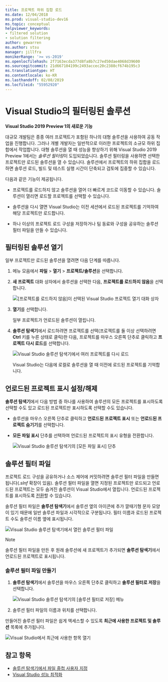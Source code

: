 ```yaml
---
title: 프로젝트 하위 집합 로드
ms.date: 12/04/2018
ms.prod: visual-studio-dev16
ms.topic: conceptual
helpviewer_keywords:
- filtered solution
- solution filtering
author: gewarren
ms.author: stsu
manager: jillfra
monikerRange: '>= vs-2019'
ms.openlocfilehash: 2f7163ecda377d8fa8b7c27ed50dae4068d39600
ms.sourcegitcommit: 21d667104199c2493accec20c2388cf674b195c3
ms.translationtype: HT
ms.contentlocale: ko-KR
ms.lasthandoff: 02/08/2019
ms.locfileid: "55952920"
---
```

# <a name="filtered-solutions-in-visual-studio"></a>Visual Studio의 필터링된 솔루션

**Visual Studio 2019 Preview 1의 새로운 기능**

대규모 개발팀은 종종 여러 프로젝트가 포함된 하나의 대형 솔루션을 사용하여 공동 작업을 진행합니다. 그러나 개별 개발자는 일반적으로 이러한 프로젝트의 소규모 하위 집합에서 작업합니다. 대형 솔루션을 열 때 성능을 향상하기 위해 Visual Studio 2019 Preview 1에서는 *솔루션 필터링*이 도입되었습니다. 솔루션 필터링을 사용하면 선택한 프로젝트만 로드된 솔루션을 열 수 있습니다. 솔루션에서 프로젝트의 하위 집합을 로드하면 솔루션 로드, 빌드 및 테스트 실행 시간이 단축되고 검토에 집중할 수 있습니다.

다음과 같은 기능이 제공됩니다.

- 프로젝트를 로드하지 않고 솔루션을 열어 더 빠르게 코드로 이동할 수 있습니다. 솔루션이 열리면 로드할 프로젝트를 선택할 수 있습니다.

- 솔루션을 다시 열면 Visual Studio는 이전 세션에서 로드된 프로젝트를 기억하여 해당 프로젝트만 로드합니다.

- 하나 이상의 프로젝트 로드 구성을 저장하거나 팀 동료와 구성을 공유하는 솔루션 필터 파일을 만들 수 있습니다.

## <a name="open-a-filtered-solution"></a>필터링된 솔루션 열기

일부 프로젝트만 로드된 솔루션을 열려면 다음 단계를 따릅니다.

1. 메뉴 모음에서 **파일** > **열기** > **프로젝트/솔루션**을 선택합니다.

2. **새 프로젝트** 대화 상자에서 솔루션을 선택한 다음, **프로젝트를 로드하지 않음**을 선택합니다.

   ![[프로젝트를 로드하지 않음]이 선택된 Visual Studio 프로젝트 열기 대화 상자](media/filtered-solutions/do-not-load-projects.png)

3. **열기**를 선택합니다.

   일부 프로젝트가 언로드된 솔루션이 열립니다.

4. **솔루션 탐색기**에서 로드하려면 프로젝트를 선택(프로젝트를 둘 이상 선택하려면 **Ctrl** 키를 누른 상태로 클릭)한 다음, 프로젝트를 마우스 오른쪽 단추로 클릭하고 **프로젝트 다시 로드**를 선택합니다.

   ![Visual Studio 솔루션 탐색기에서 여러 프로젝트를 다시 로드](media/filtered-solutions/reload-project.png)

   Visual Studio는 다음에 로컬로 솔루션을 열 때 이전에 로드된 프로젝트를 기억합니다.

## <a name="toggle-unloaded-project-visibility"></a>언로드된 프로젝트 표시 설정/해제

**솔루션 탐색기**에서 다음 방법 중 하나를 사용하여 솔루션의 모든 프로젝트를 표시하도록 선택할 수도 있고 로드된 프로젝트만 표시하도록 선택할 수도 있습니다.

- 솔루션을 마우스 오른쪽 단추로 클릭하고 **언로드된 프로젝트 표시** 또는 **언로드된 프로젝트 숨기기**를 선택합니다.

- **모든 파일 표시** 단추를 선택하여 언로드된 프로젝트의 표시 유형을 전환합니다.

   ![Visual Studio 솔루션 탐색기의 [모든 파일 표시] 단추](media/filtered-solutions/show-all-files.PNG)

## <a name="solution-filter-files"></a>솔루션 필터 파일

프로젝트 로드 구성을 공유하거나 소스 제어에 커밋하려면 솔루션 필터 파일을 만들면 됩니다(*.slnf* 확장이 있음). 솔루션 필터 파일을 열면 지정된 프로젝트만 로드되고 언로드된 프로젝트는 모두 숨겨진 솔루션이 Visual Studio에서 열립니다. 언로드된 프로젝트를 표시하도록 [전환](#toggle-unloaded-project-visibility)할 수 있습니다.

솔루션 필터 파일은 **솔루션 탐색기**에서 솔루션 옆의 아이콘에 추가 깔때기형 문자 모양이 있기 때문에 일반 솔루션 파일과 시각적으로 구분됩니다. 필터 이름과 로드된 프로젝트 수도 솔루션 이름 옆에 표시됩니다.

![Visual Studio 솔루션 탐색기에서 열린 솔루션 필터 파일](media/filtered-solutions/solution-filter.PNG)

> [!NOTE]
> 솔루션 필터 파일을 만든 후 원래 솔루션에 새 프로젝트가 추가되면 **솔루션 탐색기**에서 언로드된 프로젝트로 표시됩니다.

### <a name="create-a-solution-filter-file"></a>솔루션 필터 파일 만들기

1. **솔루션 탐색기**에서 솔루션을 마우스 오른쪽 단추로 클릭하고 **솔루션 필터로 저장**을 선택합니다.

   ![Visual Studio 솔루션 탐색기의 [솔루션 필터로 저장] 메뉴](media/filtered-solutions/save-as-solution-filter.png)

2. 솔루션 필터 파일의 이름과 위치를 선택합니다.

만들어진 솔루션 필터 파일은 쉽게 액세스할 수 있도록 **최근에 사용한 프로젝트 및 솔루션** 목록에 추가됩니다.

![Visual Studio에서 최근에 사용한 항목 열기](media/filtered-solutions/open-recent.png)

## <a name="see-also"></a>참고 항목

- [솔루션 탐색기에서 파일 중첩 사용자 지정](file-nesting-solution-explorer.md)
- [Visual Studio 성능 최적화](optimize-visual-studio-performance.md)